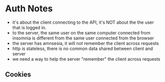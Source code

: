 # Auth Notes

- it's about the client connecting to the API, it's NOT about the the user that is logged in.
- to the server, the same user on the same computer connected from insomnia is different from the same user connected from the browser
- the server has amnsesia, it will not remember the client across requests
- http is stateless, there is no common data shared between client and server
- we need a way to help the server "remember" the client across requests

## Cookies
